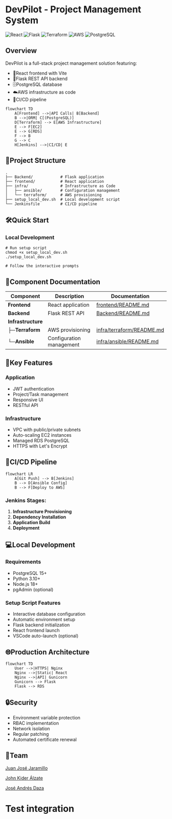 # DevPilot - Project Management System

![React](https://img.shields.io/badge/React-19.1-blue)
![Flask](https://img.shields.io/badge/Flask-3.1-blue)
![Terraform](https://img.shields.io/badge/Terraform-1.7+-purple)
![AWS](https://img.shields.io/badge/AWS-EC2%2FRDS-orange)
![PostgreSQL](https://img.shields.io/badge/PostgreSQL-15-blue)

## Overview

DevPilot is a full-stack project management solution featuring:

- 🚀React frontend with Vite
- 🐍Flask REST API backend
- 🗄️PostgreSQL database
- ☁️AWS infrastructure as code
- 🔄CI/CD pipeline

```mermaid
flowchart TD
    A[Frontend] -->|API Calls| B[Backend]
    B -->|ORM| C[(PostgreSQL)]
    D[Terraform] --> E[AWS Infrastructure]
    E --> F[EC2]
    E --> G[RDS]
    F --> B
    G --> C
    H[Jenkins] -->|CI/CD| E
```

## 📂Project Structure

```
.
├── Backend/          	# Flask application
├── frontend/         	# React application
├── infra/            	# Infrastructure as Code
│   ├── ansible/      	# Configuration management
│   └── terraform/    	# AWS provisioning
├── setup_local_dev.sh 	# Local development script
└── Jenkinsfile     	# CI/CD pipeline
```

## 🛠️Quick Start

### Local Development

```
# Run setup script
chmod +x setup_local_dev.sh
./setup_local_dev.sh

# Follow the interactive prompts
```

## 🔗Component Documentation

| Component                | Description              | Documentation                                       |
| ------------------------ | ------------------------ | --------------------------------------------------- |
| **Frontend**       | React application        | [frontend/README.md](frontend/README.md)               |
| **Backend**        | Flask REST API           | [Backend/README.md](Backend/README.md)                 |
| **Infrastructure** |                          |                                                     |
| ├─**Terraform**  | AWS provisioning         | [infra/terraform/README.md](infra/terraform/README.md) |
| └─**Ansible**    | Configuration management | [infra/ansible/README.md](infra/ansible/README.md)     |

## 🧩Key Features

### Application

* JWT authentication
* Project/Task management
* Responsive UI
* RESTful API

### Infrastructure

* VPC with public/private subnets
* Auto-scaling EC2 instances
* Managed RDS PostgreSQL
* HTTPS with Let's Encrypt

## 🚧CI/CD Pipeline

```mermaid
flowchart LR
    A[Git Push] --> B[Jenkins]
    B --> D[Ansible Config]
    B --> F[Deploy to AWS]
```

### Jenkins Stages:

1. **Infrastructure Provisioning**
2. **Dependency Installation**
3. **Application Build**
4. **Deployment**

## 💻Local Development

### Requirements

* PostgreSQL 15+
* Python 3.10+
* Node.js 18+
* pgAdmin (optional)

### Setup Script Features

* Interactive database configuration
* Automatic environment setup
* Flask backend initialization
* React frontend launch
* VSCode auto-launch (optional)

## 🌐Production Architecture

```mermaid
flowchart TD
    User -->|HTTPS| Nginx
    Nginx -->|Static| React
    Nginx -->|API| Gunicorn
    Gunicorn --> Flask
    Flask --> RDS
```

## 🔒Security

* Environment variable protection
* RBAC implementation
* Network isolation
* Regular patching
* Automated certificate renewal

## 👥Team

[Juan José Jaramillo](https://github.com/ElzJuanjo)

[John Kider Álzate](https://github.com/Johnki1)

[José Andrés Daza](https://github.com/FoxyYTs)

# Test integration